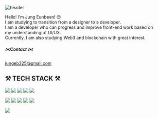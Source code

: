 ![header](https://capsule-render.vercel.app/api?type=rect&color=auto&height=200&section=header&text=%20%20Hi%20there%20👋%20%20&textBg=true&fontSize=45)

Hello! I'm Jung Eunbeen! 😊<br>
I am studying to transition from a designer to a developer.<br>
I am a developer who can progress and improve front-end work based on my understanding of UI/UX.<br>
Currently, I am also studying Web3 and blockchain with great interest.

##### ✉️Contact ✉️
jungeb325@gmail.com


## ⚒️ TECH STACK ⚒️
<img src="https://img.shields.io/badge/React-61DAFB?style=flat-square&logo=React&logoColor=black"/> <img src="https://img.shields.io/badge/JavaScript-F7DF1E?style=flat-square&logo=javascript&logoColor=black"/> <img src="https://img.shields.io/badge/jQuery-0769AD?style=flat-square&logo=jQuery&logoColor=white"/> <img src="https://img.shields.io/badge/HTML5-E34F26?style=flat-square&logo=html5&logoColor=white"/> <img src="https://img.shields.io/badge/CSS3-1572B6?style=flat-square&logo=css3&logoColor=white"/>

<img src="https://img.shields.io/badge/java-007396?style=flat-square&logo=java&logoColor=white"/> <img src="https://img.shields.io/badge/Spring-6DB33F?style=flat-square&logo=Spring&logoColor=white"/> <img src="https://img.shields.io/badge/Spring Boot-6DB33F?style=flat-square&logo=Spring Boot&logoColor=white"/> <img src="https://img.shields.io/badge/MySQL-4479A1?style=flat-square&logo=MySQL&logoColor=white"/> <img src="https://img.shields.io/badge/Python-3776AB?style=flat-square&logo=Python&logoColor=white"/>

<img src="https://img.shields.io/badge/Solidity-e6e6e6?style=flat-square&logo=solidity&logoColor=black"/> 

<!-- ## 💡 STATS 💡

[![eunbeen's GitHub stats](https://github-readme-stats-sand-ten-92.vercel.app/api?username=silverkong&show_icons=true&theme=dracula)](https://github.com/anuraghazra/github-readme-stats)[![Solved.ac Profile](http://mazassumnida.wtf/api/v2/generate_badge?boj=bina25)](https://solved.ac/bina25)
[![Most Used Langs](https://github-readme-stats.vercel.app/api/top-langs/?username=silverkong&layout=compact&theme=dracula)](https://github.com/anuraghazra/github-readme-stats) -->
